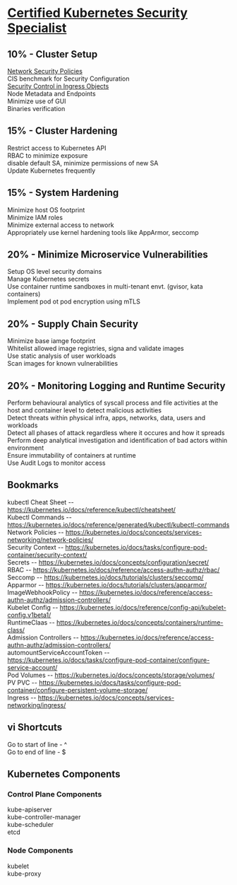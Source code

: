 # [Certified Kubernetes Security Specialist](https://github.com/cncf/curriculum/blob/master/CKS_Curriculum_%20v1.29.pdf)

## 10% - Cluster Setup
[Network Security Policies](https://kubernetes.io/docs/concepts/services-networking/network-policies/)  
CIS benchmark for Security Configuration  
[Security Control in Ingress Objects](https://kubernetes.io/docs/concepts/services-networking/ingress/)  
Node Metadata and Endpoints  
Minimize use of GUI  
Binaries verification  

## 15% - Cluster Hardening
Restrict access to Kubernetes API  
RBAC to minimize exposure  
disable default SA, minimize permissions of new SA  
Update Kubernetes frequently  

## 15% - System Hardening
Minimize host OS footprint  
Minimize IAM roles  
Minimize external access to network  
Appropriately use kernel hardening tools like AppArmor, seccomp  

## 20% - Minimize Microservice Vulnerabilities
Setup OS level security domains  
Manage Kubernetes secrets  
Use container runtime sandboxes in multi-tenant envt. (gvisor, kata containers)  
Implement pod ot pod encryption using mTLS  

## 20% - Supply Chain Security
Minimize base iamge footprint  
Whitelist allowed image registries, signa and validate images  
Use static analysis of user workloads  
Scan images for known vulnerabilities  

## 20% - Monitoring Logging and Runtime Security
Perform behavioural analytics of syscall process and file activities at the host and container level to detect malicious activities  
Detect threats within physical infra, apps, networks, data, users and workloads  
Detect all phases of attack regardless where it occures and how it spreads  
Perform deep analytical investigation and identification of bad actors within environment  
Ensure immutability of containers at runtime  
Use Audit Logs to monitor access  

## Bookmarks

kubectl Cheat Sheet -- https://kubernetes.io/docs/reference/kubectl/cheatsheet/  
Kubectl Commands -- https://kubernetes.io/docs/reference/generated/kubectl/kubectl-commands  
Network Policies -- https://kubernetes.io/docs/concepts/services-networking/network-policies/  
Security Context -- https://kubernetes.io/docs/tasks/configure-pod-container/security-context/  
Secrets -- https://kubernetes.io/docs/concepts/configuration/secret/  
RBAC -- https://kubernetes.io/docs/reference/access-authn-authz/rbac/  
Seccomp -- https://kubernetes.io/docs/tutorials/clusters/seccomp/  
Apparmor -- https://kubernetes.io/docs/tutorials/clusters/apparmor/  
ImageWebhookPolicy -- https://kubernetes.io/docs/reference/access-authn-authz/admission-controllers/  
Kubelet Config -- https://kubernetes.io/docs/reference/config-api/kubelet-config.v1beta1/  
RuntimeClaas -- https://kubernetes.io/docs/concepts/containers/runtime-class/  
Admission Controllers -- https://kubernetes.io/docs/reference/access-authn-authz/admission-controllers/  
automountServiceAccountToken -- https://kubernetes.io/docs/tasks/configure-pod-container/configure-service-account/  
Pod Volumes -- https://kubernetes.io/docs/concepts/storage/volumes/  
PV PVC -- https://kubernetes.io/docs/tasks/configure-pod-container/configure-persistent-volume-storage/  
Ingress -- https://kubernetes.io/docs/concepts/services-networking/ingress/  

## vi Shortcuts

Go to start of line - ^  
Go to end of line - $

## Kubernetes Components

### Control Plane Components

kube-apiserver  
kube-controller-manager  
kube-scheduler  
etcd  

### Node Components

kubelet  
kube-proxy  